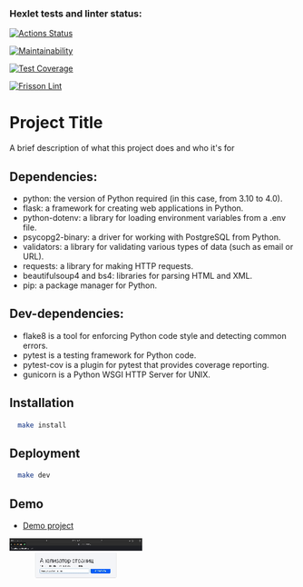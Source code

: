 ### Hexlet tests and linter status:
[![Actions Status](https://github.com/FrissonFrisson/python-project-83/actions/workflows/hexlet-check.yml/badge.svg)](https://github.com/FrissonFrisson/python-project-83/actions)

[![Maintainability](https://api.codeclimate.com/v1/badges/1a1d2aebc7c649f916d6/maintainability)](https://codeclimate.com/github/FrissonFrisson/python-project-83/maintainability)

[![Test Coverage](https://api.codeclimate.com/v1/badges/1a1d2aebc7c649f916d6/test_coverage)](https://codeclimate.com/github/FrissonFrisson/python-project-83/test_coverage)

[![Frisson Lint](https://github.com/FrissonFrisson/python-project-83/actions/workflows/check_lint.yml/badge.svg)](https://github.com/FrissonFrisson/python-project-83/actions/workflows/check_lint.yml)



# Project Title

A brief description of what this project does and who it's for


## Dependencies:

- python: the version of Python required (in this case, from 3.10 to 4.0).
- flask: a framework for creating web applications in Python.
- python-dotenv: a library for loading environment variables from a .env file.
- psycopg2-binary: a driver for working with PostgreSQL from Python.
- validators: a library for validating various types of data (such as email or URL).
- requests: a library for making HTTP requests.
- beautifulsoup4 and bs4: libraries for parsing HTML and XML.
- pip: a package manager for Python.

## Dev-dependencies:
- flake8 is a tool for enforcing Python code style and detecting common errors.
- pytest is a testing framework for Python code.
- pytest-cov is a plugin for pytest that provides coverage reporting.
- gunicorn is a Python WSGI HTTP Server for UNIX.



## Installation

```bash
  make install
```
    
## Deployment

```bash
  make dev
```





## Demo

 - [Demo project](https://test-4izv.onrender.com/urls)

 ![F](https://github.com/FrissonFrisson/python-project-83/blob/main/demo.gif)